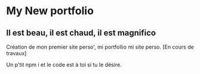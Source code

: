 #  My New portfolio 

## Il est beau, il est chaud, il est magnifico


Création de mon premier site perso', mi portfollio mi site perso. [En cours de travaux]

Un p'tit npm i et le code est à toi si tu le désire. 
